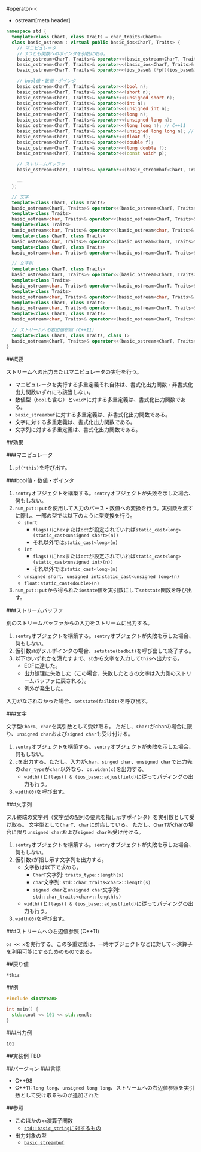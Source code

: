 #operator<<
* ostream[meta header]

```cpp
namespace std {
  template<class CharT, class Traits = char_traits<CharT>>
  class basic_ostream : virtual public basic_ios<CharT, Traits> {
    // マニピュレータ
    // 3つとも関数へのポインタを引数に取る。
    basic_ostream<CharT, Traits>& operator<<(basic_ostream<CharT, Traits>& (*pf)(basic_ostream<CharT, Traits>&));
    basic_ostream<CharT, Traits>& operator<<(basic_ios<CharT, Traits>& (*pf)(basic_ios<CharT, Traits>&));
    basic_ostream<CharT, Traits>& operator<<(ios_base& (*pf)(ios_base&));

    // bool値・数値・ポインタ
    basic_ostream<CharT, Traits>& operator<<(bool n);
    basic_ostream<CharT, Traits>& operator<<(short n);
    basic_ostream<CharT, Traits>& operator<<(unsigned short n);
    basic_ostream<CharT, Traits>& operator<<(int n);
    basic_ostream<CharT, Traits>& operator<<(unsigned int n);
    basic_ostream<CharT, Traits>& operator<<(long n);
    basic_ostream<CharT, Traits>& operator<<(unsigned long n);
    basic_ostream<CharT, Traits>& operator<<(long long n); // C++11
    basic_ostream<CharT, Traits>& operator<<(unsigned long long n); // C++11
    basic_ostream<CharT, Traits>& operator<<(float f);
    basic_ostream<CharT, Traits>& operator<<(double f);
    basic_ostream<CharT, Traits>& operator<<(long double f);
    basic_ostream<CharT, Traits>& operator<<(const void* p);

    // ストリームバッファ
    basic_ostream<CharT, Traits>& operator<<(basic_streambuf<CharT, Traits>* sb);

    ……
  };

  // 文字
  template<class CharT, class Traits>
  basic_ostream<CharT, Traits>& operator<<(basic_ostream<CharT, Traits>& os, CharT c);
  template<class Traits>
  basic_ostream<char, Traits>& operator<<(basic_ostream<CharT, Traits>& os, char c);
  template<class Traits>
  basic_ostream<char, Traits>& operator<<(basic_ostream<char, Traits>& os, char c);
  template<class CharT, class Traits>
  basic_ostream<char, Traits>& operator<<(basic_ostream<CharT, Traits>& os, unsigned char c);
  template<class CharT, class Traits>
  basic_ostream<char, Traits>& operator<<(basic_ostream<CharT, Traits>& os, signed char c);

  // 文字列
  template<class CharT, class Traits>
  basic_ostream<CharT, Traits>& operator<<(basic_ostream<CharT, Traits>& os, const CharT s);
  template<class Traits>
  basic_ostream<char, Traits>& operator<<(basic_ostream<CharT, Traits>& os, const char s);
  template<class Traits>
  basic_ostream<char, Traits>& operator<<(basic_ostream<char, Traits>& os, const char s);
  template<class CharT, class Traits>
  basic_ostream<char, Traits>& operator<<(basic_ostream<CharT, Traits>& os, const unsigned char s);
  template<class CharT, class Traits>
  basic_ostream<char, Traits>& operator<<(basic_ostream<CharT, Traits>& os, const signed char s);

  // ストリームへの右辺値参照 (C++11)
  template<class CharT, class Traits, class T>
  basic_ostream<CharT, Traits>& operator<<(basic_ostream<CharT, Traits>&& is, T& x);
}
```

##概要

ストリームへの出力またはマニピュレータの実行を行う。

- マニピュレータを実行する多重定義それ自体は、書式化出力関数・非書式化出力関数いずれにも該当しない。
- 数値型（`bool`も含む）と`void*`に対する多重定義は、書式化出力関数である。
- `basic_streambuf`に対する多重定義は、非書式化出力関数である。
- 文字に対する多重定義は、書式化出力関数である。
- 文字列に対する多重定義は、書式化出力関数である。

##効果

###マニピュレータ

1. `pf(*this)`を呼び出す。

###bool値・数値・ポインタ

1. `sentry`オブジェクトを構築する。`sentry`オブジェクトが失敗を示した場合、何もしない。
1. `num_put::put`を使用して入力のパース・数値への変換を行う。実引数を渡すに際し、一部の型では以下のように型変換を行う。
    - `short`
        - `flags()`に`hex`または`oct`が設定されていれば`static_cast<long>(static_cast<unsigned short>(n))`
        - それ以外では`static_cast<long>(n)`
    - `int`
        - `flags()`に`hex`または`oct`が設定されていれば`static_cast<long>(static_cast<unsigned int>(n))`
        - それ以外では`static_cast<long>(n)`
    - `unsigned short`、`unsigned int`: `static_cast<unsigned long>(n)`
    - `float`: `static_cast<double>(n)`
1. `num_put::put`から得られた`iostate`値を実引数にして`setstate`関数を呼び出す。

###ストリームバッファ

別のストリームバッファからの入力をストリームに出力する。

1. `sentry`オブジェクトを構築する。`sentry`オブジェクトが失敗を示した場合、何もしない。
1. 仮引数`sb`がヌルポインタの場合、`setstate(badbit)`を呼び出して終了する。
1. 以下のいずれかを満たすまで、`sb`から文字を入力して`this`へ出力する。
    - EOFに達した。
    - 出力処理に失敗した（この場合、失敗したときの文字は入力側のストリームバッファに戻される）。
    - 例外が発生した。

入力がなされなかった場合、`setstate(failbit)`を呼び出す。

###文字

文字型`CharT`、`char`を実引数として受け取る。
ただし、`CharT`がcharの場合に限り、`unsigned char`および`signed char`も受け付ける。

1. `sentry`オブジェクトを構築する。`sentry`オブジェクトが失敗を示した場合、何もしない。
1. `c`を出力する。ただし、入力が`char`、`singed char`、`unsigned char`で出力先の`char_type`が`char`以外なら、`os.widen(c)`を出力する。
    - `width()`と`flags() & (ios_base::adjustfield)`に従ってパディングの出力も行う。
1. `width(0)`を呼び出す。

###文字列

ヌル終端の文字列（文字型の配列の要素を指し示すポインタ）を実引数として受け取る。
文字型として`CharT`、`char`に対応している。
ただし、`CharT`がcharの場合に限り`unsigned char`および`signed char`も受け付ける。

1. `sentry`オブジェクトを構築する。`sentry`オブジェクトが失敗を示した場合、何もしない。
1. 仮引数`s`が指し示す文字列を出力する。
    - 文字数は以下で求める。
        - `CharT`文字列: `traits_type::length(s)`
        - `char`文字列: `std::char_traits<char>::length(s)`
        - `signed char`と`unsigned char`文字列: `std::char_traits<char>::length(s)`
    - `width()`と`flags() & (ios_base::adjustfield)`に従ってパディングの出力も行う。
1. `width(0)`を呼び出す。

###ストリームへの右辺値参照 (C++11)

`os << x`を実行する。この多重定義は、一時オブジェクトなどに対して`<<`演算子を利用可能にするためのものである。


##戻り値

`*this`

##例
```cpp
#include <iostream>

int main() {
  std::cout << 101 << std::endl;
}
```

###出力例
```
101
```

##実装例
TBD

##バージョン
###言語
- C++98
- C++11: `long long`、`unsigned long long`、ストリームへの右辺値参照を実引数として受け取るものが追加された

##参照

- このほかの`<<`演算子関数
    - [`std::basic_string`に対するもの](../../string/basic_string/op_ostream.md)
- 出力対象の型
    - [`basic_streambuf`](../../streambuf/basic_streambuf.md)

